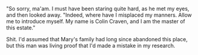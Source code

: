 "So sorry, ma'am. I must have been staring quite hard, as he met my eyes, and then looked away. "Indeed, where have I misplaced my manners. Allow me to introduce myself. My name is Colin Craven, and I am the master of this estate."

Shit. I'd assumed that Mary's family had long since abandoned this place, but this man was living proof that I'd made a mistake in my research. 